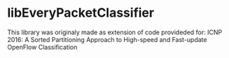# libEveryPacketClassifier

This library was originaly made as extension of code provideded for:
ICNP 2016: A Sorted Partitioning Approach to High-speed and Fast-update OpenFlow Classification

